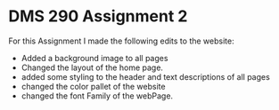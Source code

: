 # DMS 290 Assignment 2

For this Assignment I made the following edits to the website:

- Added a background image to all pages
- Changed the layout of the home page.
- added some styling to the header and text descriptions of all pages
- changed the color pallet of the website
- changed the font Family of the webPage.